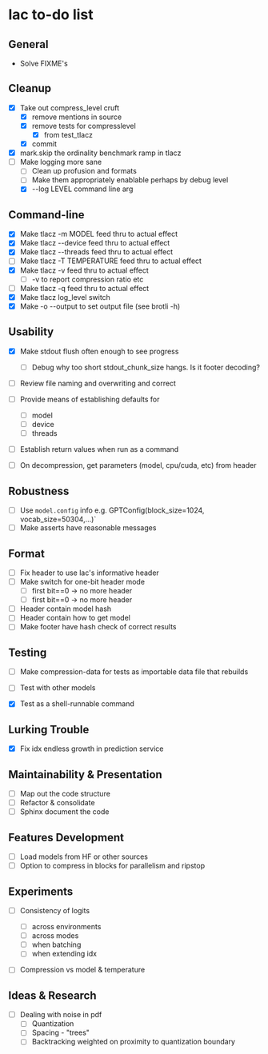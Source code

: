 # lac to-do list

## General
* Solve FIXME's

## Cleanup
* [x] Take out compress_level cruft
  * [x] remove mentions in source
  * [x] remove tests for compresslevel
    * [x] from test_tlacz
  * [x] commit
* [x] mark.skip the ordinality benchmark ramp in tlacz
* [ ] Make logging more sane
  * [ ] Clean up profusion and formats
  * [ ] Make them appropriately enablable perhaps by debug level
  * [x] --log LEVEL command line arg

## Command-line
* [x] Make tlacz -m MODEL feed thru to actual effect
* [x] Make tlacz --device feed thru to actual effect
* [x] Make tlacz --threads feed thru to actual effect
* [ ] Make tlacz -T TEMPERATURE feed thru to actual effect
* [x] Make tlacz -v feed thru to actual effect
  * [ ] -v to report compression ratio etc
* [ ] Make tlacz -q feed thru to actual effect
* [x] Make tlacz log_level switch
* [x] Make -o --output to set output file (see brotli -h)

## Usability
* [x] Make stdout flush often enough to see progress
  * [ ] Debug why too short stdout_chunk_size hangs. Is it footer decoding?
* [ ] Review file naming and overwriting and correct
* [ ] Provide means of establishing defaults for
  * [ ] model
  * [ ] device
  * [ ] threads
* [ ] Establish return values when run as a command
* [ ] On decompression, get parameters (model, cpu/cuda, etc) from header


## Robustness
* [ ] Use `model.config` info e.g. GPTConfig(block_size=1024, vocab_size=50304,...)`
* [ ] Make asserts have reasonable messages

## Format
* [ ] Fix header to use lac's informative header
* [ ] Make switch for one-bit header mode
  * [ ] first bit==0 -> no more header
  * [ ] first bit==0 -> no more header
* [ ] Header contain model hash
* [ ] Header contain how to get model
* [ ] Make footer have hash check of correct results

## Testing
* [ ] Make compression-data for tests as importable data file that rebuilds
* [ ] Test with other models
* [x] Test as a shell-runnable command


## Lurking Trouble
* [x] Fix idx endless growth in prediction service

## Maintainability & Presentation
* [ ] Map out the code structure
* [ ] Refactor & consolidate
* [ ] Sphinx document the code

## Features Development
* [ ] Load models from HF or other sources
* [ ] Option to compress in blocks for parallelism and ripstop

## Experiments
* [ ] Consistency of logits
  * [ ] across environments
  * [ ] across modes
  * [ ] when batching
  * [ ] when extending idx
* [ ] Compression vs model & temperature



## Ideas & Research
* [ ] Dealing with noise in pdf
  * [ ] Quantization
  * [ ] Spacing - "trees"
  * [ ] Backtracking weighted on proximity to quantization boundary
